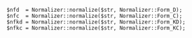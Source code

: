     $nfd  = Normalizer::normalize($str, Normalizer::Form_D);
    $nfc  = Normalizer::normalize($str, Normalizer::Form_C);
    $nfkd = Normalizer::normalize($str, Normalizer::Form_KD);
    $nfkc = Normalizer::normalize($str, Normalizer::Form_KC);
